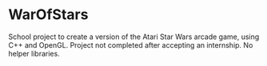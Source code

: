 WarOfStars
==========

School project to create a version of the Atari Star Wars arcade game, using C++ and OpenGL.
Project not completed after accepting an internship.
No helper libraries.
